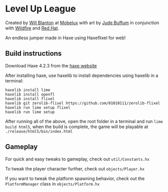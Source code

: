 # Level Up League

Created by [Will Blanton](http://twitter.com/x01010111) at [Mobelux](http://mobelux.com) with art by [Jude Buffum](https://judebuffum.com/) in conjunction with [Wildfire](https://wildfireideas.com/) and [Red Hat](https://www.redhat.com/en).

An endless jumper made in Haxe using Haxeflixel for web!

## Build instructions

Download Haxe 4.2.3 from the [haxe website](https://haxe.org/download/version/4.2.3/)

After installing haxe, use haxelib to install dependencies using haxelib in a terminal:

```
haxelib install lime
haxelib install openfl
haxelib install flixel
haxelib git zerolib-flixel https://github.com/01010111/zerolib-flixel
haxelib run lime setup flixel
haxelib run lime setup
```

After running all of the above, open the root folder in a terminal and run `lime build html5`, when the build is complete, the game will be playable at `./release/html5/bin/index.html`

## Gameplay

For quick and easy tweaks to gameplay, check out `util/Constants.hx`

To tweak the player character further, check out `objects/Player.hx`

If you want to tweak the platform spawning behavior, check out the `PlatformManager` class in `objects/Platform.hx`